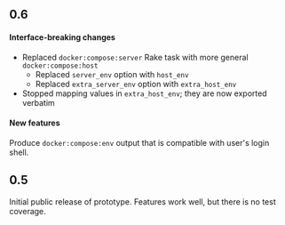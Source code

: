 0.6
---

#### Interface-breaking changes

  - Replaced `docker:compose:server` Rake task with more general `docker:compose:host`
    - Replaced `server_env` option with `host_env`
    - Replaced `extra_server_env` option with `extra_host_env`
  - Stopped mapping values in `extra_host_env`; they are now exported verbatim

#### New features

Produce `docker:compose:env` output that is compatible with user's login shell.

0.5
---

Initial public release of prototype. Features work well, but there is no test
coverage.
